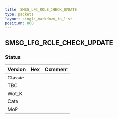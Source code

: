```yaml
---
title: SMSG_LFG_ROLE_CHECK_UPDATE
type: packets
layout: single_markdown_in_list
position: 868
---
```


## SMSG_LFG_ROLE_CHECK_UPDATE

### Status

Version | Hex | Comment
---------- | ---------- | ---------- 
Classic |  |  
TBC |  |  
WotLK |  |  
Cata |  |  
MoP |  |  